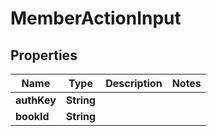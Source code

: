 # MemberActionInput

## Properties
Name | Type | Description | Notes
------------ | ------------- | ------------- | -------------
**authKey** | **String** |  | 
**bookId** | **String** |  | 

